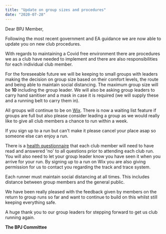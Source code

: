 ```yaml
---
title: "Update on group sizes and procedures"
date: "2020-07-28"
---
```


Dear BPJ Member,

Following the most recent government and EA guidance we are now able to update you on new club procedures.

With regards to maintaining a Covid free environment there are procedures we as a club have needed to implement and there are also responsibilities for each individual club member.

For the foreseeable future we will be keeping to small groups with leaders making the decision on group size based on their comfort levels, the route and being able to maintain social distancing. The maximum group size will be **10** including the group leader. We will also be asking group leaders to carry hand sanitiser and a mask in case it is required (we will supply these and a running belt to carry them in).

All groups will continue to be on [Wix](https://bpj.org.uk/2020/07/bpj-group-runs-now-available/). There is now a waiting list feature if groups are full but also please consider leading a group as we would really like to give all club members a chance to run within a week.

If you sign up to a run but can't make it please cancel your place asap so someone else can enjoy a run.

There is a [health questionnaire](https://bpj.org.uk/health-and-safety-policy-and-risk-assessment/#coronavirus) that each club member will need to have read and answered 'no' to all questions prior to attending each club run. You will also need to let your group leader know you have seen it when you arrive for your run. By signing up to a run on Wix you are also giving permission for us to contact you regarding the track and trace system.

Each runner must maintain social distancing at all times. This includes distance between group members and the general public.

We have been really pleased with the feedback given by members on the return to group runs so far and want to continue to build on this whilst still keeping everything safe.

A huge thank you to our group leaders for stepping forward to get us club running again.

**The BPJ Committee**

